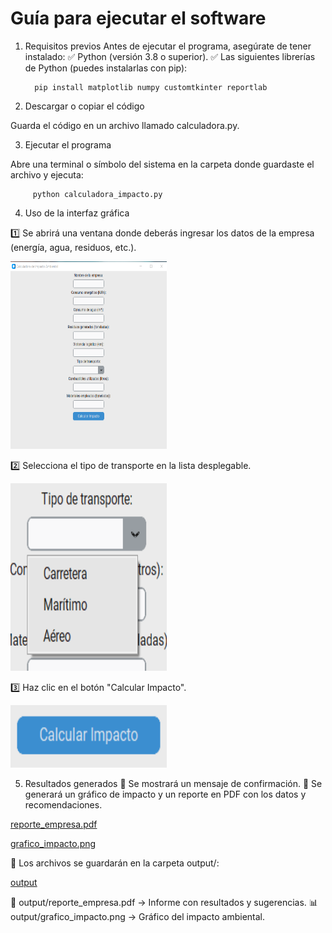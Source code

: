 # Guía para ejecutar el software

1. Requisitos previos
Antes de ejecutar el programa, asegúrate de tener instalado:
✅ Python (versión 3.8 o superior).
✅ Las siguientes librerías de Python (puedes instalarlas con pip):

         pip install matplotlib numpy customtkinter reportlab

2. Descargar o copiar el código

Guarda el código en un archivo llamado calculadora.py.

3. Ejecutar el programa

Abre una terminal o símbolo del sistema en la carpeta donde guardaste el archivo y ejecuta:

         python calculadora_impacto.py

4. Uso de la interfaz gráfica

1️⃣ Se abrirá una ventana donde deberás ingresar los datos de la empresa (energía, agua, residuos, etc.).

<img src="assets/programa_ejecutado.png" width="250" height="300">

2️⃣ Selecciona el tipo de transporte en la lista desplegable.

<img src="assets/desplegable.png" width="250" height="300">

3️⃣ Haz clic en el botón "Calcular Impacto".

<img src="assets/boton_calcular.png" width="250" height="100">

5. Resultados generados
📌 Se mostrará un mensaje de confirmación.
📌 Se generará un gráfico de impacto y un reporte en PDF con los datos y recomendaciones.

[reporte_empresa.pdf](output/reporte_empresa.pdf)

[grafico_impacto.png](output/grafico_impacto.png)

📌 Los archivos se guardarán en la carpeta output/:

[output](output)

📄 output/reporte_empresa.pdf → Informe con resultados y sugerencias.
📊 output/grafico_impacto.png → Gráfico del impacto ambiental.

